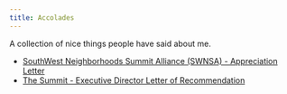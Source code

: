 ```yaml
---
title: Accolades
---
```


A collection of nice things people have said about me.
* [SouthWest Neighborhoods Summit Alliance (SWNSA) - Appreciation Letter](https://drive.google.com/open?id=1ZevuGzO1lsSES2-rmoyPvBj_SnOgzBxE)
* [The Summit - Executive Director Letter of Recommendation](https://drive.google.com/open?id=1AHTJCH0V3AJK3A7mPgcdXhLUGs4bJaiu)